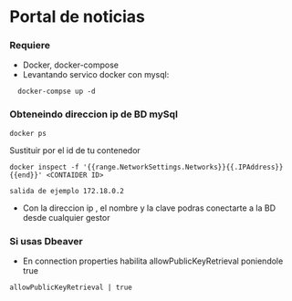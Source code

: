 # Portal de noticias
### Requiere
- Docker, docker-compose
- Levantando servico docker con mysql:
  
```
  docker-compse up -d
```

### Obteneindo direccion ip de BD mySql

```
docker ps
```
Sustituir <CONTAINER ID> por el id de tu contenedor
```
docker inspect -f '{{range.NetworkSettings.Networks}}{{.IPAddress}}{{end}}' <CONTAIDER ID>
```
```
salida de ejemplo 172.18.0.2
```
- Con la direccion ip , el nombre y la clave podras conectarte a la BD desde cualquier gestor 
### Si usas Dbeaver
- En connection properties habilita allowPublicKeyRetrieval poniendole true
```
allowPublicKeyRetrieval | true

```